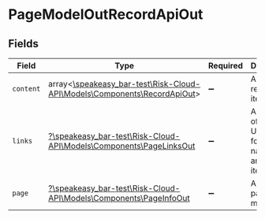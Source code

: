 # PageModelOutRecordApiOut


## Fields

| Field                                                                                                               | Type                                                                                                                | Required                                                                                                            | Description                                                                                                         |
| ------------------------------------------------------------------------------------------------------------------- | ------------------------------------------------------------------------------------------------------------------- | ------------------------------------------------------------------------------------------------------------------- | ------------------------------------------------------------------------------------------------------------------- |
| `content`                                                                                                           | array<[\speakeasy_bar-test\Risk-Cloud-API\Models\Components\RecordApiOut](../../Models/Components/RecordApiOut.md)> | :heavy_minus_sign:                                                                                                  | A array of returned items                                                                                           |
| `links`                                                                                                             | [?\speakeasy_bar-test\Risk-Cloud-API\Models\Components\PageLinksOut](../../Models/Components/PageLinksOut.md)       | :heavy_minus_sign:                                                                                                  | A collection of page URL links for navigation and iteration                                                         |
| `page`                                                                                                              | [?\speakeasy_bar-test\Risk-Cloud-API\Models\Components\PageInfoOut](../../Models/Components/PageInfoOut.md)         | :heavy_minus_sign:                                                                                                  | A collection page metadata                                                                                          |